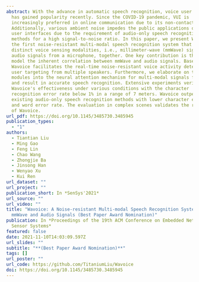 ```yaml
---
abstract: With the advance in automatic speech recognition, voice user interface
  has gained popularity recently. Since the COVID-19 pandemic, VUI is
  increasingly preferred in online communication due to its non-contact.
  Additionally, various ambient noise impedes the public applications of voice
  user interfaces due to the requirement of audio-only speech recognition
  methods for a high signal-to-noise ratio. In this paper, we present Wavoice,
  the first noise-resistant multi-modal speech recognition system that fuses two
  distinct voice sensing modalities, i.e., millimeter-wave (mmWave) signals and
  audio signals from a microphone, together. One key contribution is that we
  model the inherent correlation between mmWave and audio signals. Based on it,
  Wavoice facilitates the real-time noise-resistant voice activity detection and
  user targeting from multiple speakers. Furthermore, we elaborate on two novel
  modules into the neural attention mechanism for multi-modal signals fusion,
  and result in accurate speech recognition. Extensive experiments verify
  Wavoice's effectiveness under various conditions with the character
  recognition error rate below 1% in a range of 7 meters. Wavoice outperforms
  existing audio-only speech recognition methods with lower character error rate
  and word error rate. The evaluation in complex scenes validates the robustness
  of Wavoice.
url_pdf: https://doi.org/10.1145/3485730.3485945
publication_types:
  - "1"
authors:
  - Tiantian Liu
  - Ming Gao
  - Feng Lin
  - Chao Wang
  - Zhongjie Ba
  - Jinsong Han
  - Wenyao Xu
  - Kui Ren
url_dataset: ""
url_project: ""
publication_short: In *SenSys'2021*
url_source: ""
url_video: ""
title: "Wavoice: A Noise-resistant Multi-modal Speech Recognition System Fusing
  mmWave and Audio Signals (Best Paper Award Nomination)"
publication: In *Proceedings of the 19th ACM Conference on Embedded Networked
  Sensor Systems*
featured: false
date: 2021-11-10T14:03:09.597Z
url_slides: ""
subtitle: "**(Best Paper Award Nomination)**"
tags: []
url_poster: ""
url_code: https://github.com/TitaniumLiu/Wavoice
doi: https://doi.org/10.1145/3485730.3485945
---
```

